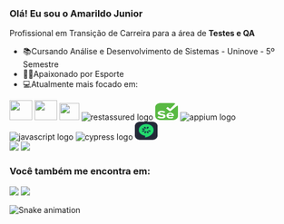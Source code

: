 ### Olá! Eu sou o Amarildo Junior
Profissional em Transição de Carreira para a área de **Testes e QA**
- 📚Cursando Análise e Desenvolvimento de Sistemas - Uninove - 5º Semestre
- 🏋🏻Apaixonado por Esporte
- 💻Atualmente mais focado em:
<div display="inline">
  <img width="40" height="35" src="https://cdn.jsdelivr.net/gh/devicons/devicon@latest/icons/java/java-original-wordmark.svg" /> 
  <img width="40" height="35" src="https://cdn.jsdelivr.net/gh/devicons/devicon@latest/icons/junit/junit-original-wordmark.svg" /> 
  <img width="35" height="30" src= "https://avatars.githubusercontent.com/u/12528662?s=200&v=4"/>
  <img src="https://avatars.githubusercontent.com/u/19369327?s=280&v=4" height="30" width="40" alt="restassured logo" />
  <img src="https://raw.githubusercontent.com/tandpfun/skill-icons/59059d9d1a2c092696dc66e00931cc1181a4ce1f/icons/Selenium.svg" height="30" width="40" alt="selenium logo"  />
  <img src="https://www.svgrepo.com/show/353413/appium.svg" height="30" width="40" alt="appium logo"  />
  <img src="https://cdn.jsdelivr.net/gh/devicons/devicon/icons/javascript/javascript-original.svg" height="30" width="40" alt="javascript logo"  />
  <img src="https://asset.brandfetch.io/idIq_kF0rb/idv3zwmSiY.jpeg?updated=1667565306852" height="30" width="35" alt="cypress logo"  />
  <img src="https://raw.githubusercontent.com/tandpfun/skill-icons/59059d9d1a2c092696dc66e00931cc1181a4ce1f/icons/Gherkin-Dark.svg" height="32" width="40" alt="gherkin logo"  />
  <!--<img width="40" height="30" src="https://cdn.jsdelivr.net/gh/devicons/devicon@latest/icons/selenium/selenium-original.svg" /> --> 
  <!--<img width="40" height="30" src="https://cdn.jsdelivr.net/gh/devicons/devicon@latest/icons/maven/maven-original.svg" /> -->
  <!--<img width="40" height="30" src="https://cdn.jsdelivr.net/gh/devicons/devicon@latest/icons/gradle/gradle-original-wordmark.svg" /> -->
  <!--<img width="40" height="35" src="https://cdn.jsdelivr.net/gh/devicons/devicon@latest/icons/junit/junit-plain-wordmark.svg" /> -->
</div>

<div>
  <img height= "180em" src="https://github-readme-stats.vercel.app/api?username=juniormaza&show_icons=true&theme=dark#gh-dark-mode-only&include_all_commits=true"/>
  <img height="180" width="auto" src="https://github-readme-stats.vercel.app/api/top-langs/?username=juniormaza&layout=compact&langs_count=16&theme=dark#gh-dark-mode-only"/>
</div>

### Você também me encontra em:
<div>
<a href="https://www.linkedin.com/in/amarildo-dutra-barreto-junior">
 <img src="https://img.shields.io/badge/linkedin-%230077B5.svg?style=for-the-badge&logo=linkedin&logoColor=white"><a/>
<a href="https://www.instagram.com/maza_junior/?next=%2F" target="_blank">
  <img src="https://img.shields.io/badge/-Instagram-%23E4405F?style=for-the-badge&logo=instagram&logoColor=white" target="_blank"><a/>
    
  </div>

![Snake animation](https://github.com/juniormaza/juniormaza/blob/output/github-contribution-grid-snake.svg)
             
          
